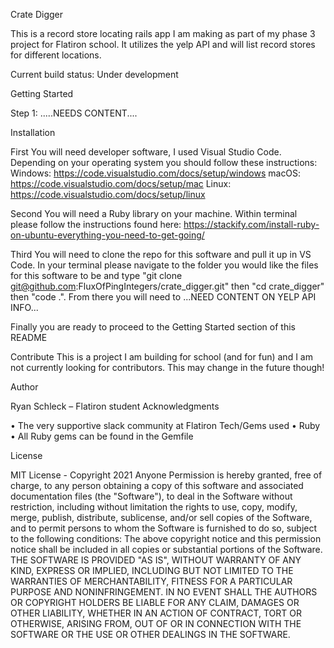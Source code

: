 Crate Digger

This is a record store locating rails app I am making as part of my phase 3 project for Flatiron school.  It utilizes the yelp API and will list record stores for different locations.

Current build status: Under development

Getting Started

Step 1: .....NEEDS CONTENT....

Installation

First You will need developer software, I used Visual Studio Code. Depending on your operating system you should follow these instructions: Windows: https://code.visualstudio.com/docs/setup/windows macOS: https://code.visualstudio.com/docs/setup/mac Linux: https://code.visualstudio.com/docs/setup/linux

Second You will need a Ruby library on your machine. Within terminal please follow the instructions found here: https://stackify.com/install-ruby-on-ubuntu-everything-you-need-to-get-going/

Third You will need to clone the repo for this software and pull it up in VS Code. In your terminal please navigate to the folder you would like the files for this software to be and type "git clone git@github.com:FluxOfPingIntegers/crate_digger.git" then "cd crate_digger" then "code .".  From there you will need to ...NEED CONTENT ON YELP API INFO...

Finally you are ready to proceed to the Getting Started section of this README

Contribute This is a project I am building for school (and for fun) and I am not currently looking for contributors. This may change in the future though!

Author

Ryan Schleck – Flatiron student
Acknowledgments

• The very supportive slack community at Flatiron
Tech/Gems used • Ruby • All Ruby gems can be found in the Gemfile

License

MIT License -
Copyright 2021 Anyone Permission is hereby granted, free of charge, to any person obtaining a copy of this software and associated documentation files (the "Software"), to deal in the Software without restriction, including without limitation the rights to use, copy, modify, merge, publish, distribute, sublicense, and/or sell copies of the Software, and to permit persons to whom the Software is furnished to do so, subject to the following conditions: The above copyright notice and this permission notice shall be included in all copies or substantial portions of the Software. THE SOFTWARE IS PROVIDED "AS IS", WITHOUT WARRANTY OF ANY KIND, EXPRESS OR IMPLIED, INCLUDING BUT NOT LIMITED TO THE WARRANTIES OF MERCHANTABILITY, FITNESS FOR A PARTICULAR PURPOSE AND NONINFRINGEMENT. IN NO EVENT SHALL THE AUTHORS OR COPYRIGHT HOLDERS BE LIABLE FOR ANY CLAIM, DAMAGES OR OTHER LIABILITY, WHETHER IN AN ACTION OF CONTRACT, TORT OR OTHERWISE, ARISING FROM, OUT OF OR IN CONNECTION WITH THE SOFTWARE OR THE USE OR OTHER DEALINGS IN THE SOFTWARE.